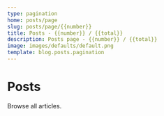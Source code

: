 ```yaml
---
type: pagination
home: posts/page
slug: posts/page/{{number}}
title: Posts - {{number}} / {{total}}
description: Posts page - {{number}} / {{total}}  
image: images/defaults/default.png
template: blog.posts.pagination
---
```


# Posts

Browse all articles.
